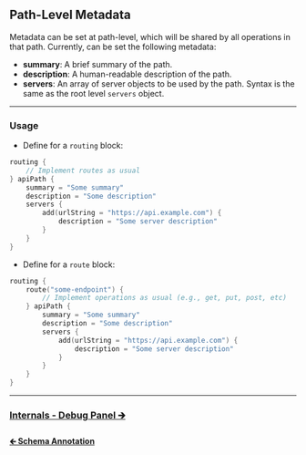 ## Path-Level Metadata

Metadata can be set at path-level, which will be shared by all operations in that path.
Currently, can be set the following metadata:

- **summary**: A brief summary of the path.
- **description**: A human-readable description of the path.
- **servers**: An array of server objects to be used by the path. Syntax is the same as the root level `servers` object.

---

### Usage

- Define for a `routing` block:

```kotlin
routing {
    // Implement routes as usual
} apiPath {
    summary = "Some summary"
    description = "Some description"
    servers {
        add(urlString = "https://api.example.com") {
            description = "Some server description"
        }
    }
}
```

- Define for a `route` block:

```kotlin
routing {
    route("some-endpoint") {
        // Implement operations as usual (e.g., get, put, post, etc)
    } apiPath {
        summary = "Some summary"
        description = "Some description"
        servers {
            add(urlString = "https://api.example.com") {
                description = "Some server description"
            }
        }
    }
}
```

---

### [Internals - Debug Panel 🡲](../03-internals/01-debug-panel.md)

#### [🡰 Schema Annotation](../02-api-usage/09-schema-annotation.md)
